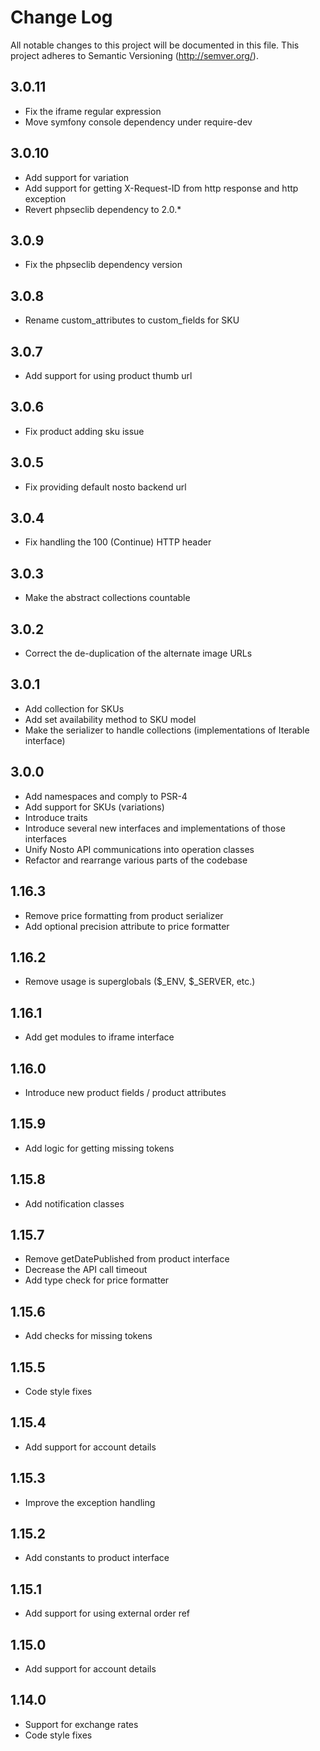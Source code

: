 # Change Log
All notable changes to this project will be documented in this file.
This project adheres to Semantic Versioning (http://semver.org/).

## 3.0.11
* Fix the iframe regular expression
* Move symfony console dependency under require-dev 

## 3.0.10
* Add support for variation
* Add support for getting X-Request-ID from http response and http exception
* Revert phpseclib dependency to 2.0.*

## 3.0.9
* Fix the phpseclib dependency version

## 3.0.8
* Rename custom_attributes to custom_fields for SKU

## 3.0.7
* Add support for using product thumb url 

## 3.0.6
* Fix product adding sku issue

## 3.0.5
* Fix providing default nosto backend url

## 3.0.4
* Fix handling the 100 (Continue) HTTP header

## 3.0.3
* Make the abstract collections countable

## 3.0.2
* Correct the de-duplication of the alternate image URLs

## 3.0.1
* Add collection for SKUs
* Add set availability method to SKU model
* Make the serializer to handle collections (implementations of Iterable interface)

## 3.0.0
* Add namespaces and comply to PSR-4
* Add support for SKUs (variations)
* Introduce traits
* Introduce several new interfaces and implementations of those interfaces
* Unify Nosto API communications into operation classes
* Refactor and rearrange various parts of the codebase

## 1.16.3
* Remove price formatting from product serializer
* Add optional precision attribute to price formatter

## 1.16.2
* Remove usage is superglobals ($_ENV, $_SERVER, etc.)

## 1.16.1
* Add get modules to iframe interface

## 1.16.0
* Introduce new product fields / product attributes

## 1.15.9
* Add logic for getting missing tokens

## 1.15.8
* Add notification classes

## 1.15.7
* Remove getDatePublished from product interface
* Decrease the API call timeout
* Add type check for price formatter

## 1.15.6
* Add checks for missing tokens

## 1.15.5
* Code style fixes

## 1.15.4
* Add support for account details

## 1.15.3
* Improve the exception handling

## 1.15.2
* Add constants to product interface

## 1.15.1
* Add support for using external order ref

## 1.15.0
* Add support for account details

## 1.14.0
* Support for exchange rates
* Code style fixes
